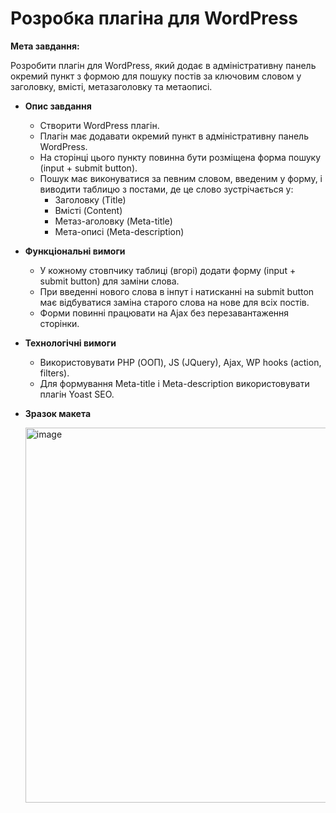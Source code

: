 # **Розробка плагіна для WordPress**

**Мета завдання:**

Розробити плагін для WordPress, який додає в адміністративну панель окремий пункт з формою для пошуку постів за ключовим словом у заголовку, вмісті, метазаголовку та метаописі.

- **Опис завдання**
    - Створити WordPress плагін.
    - Плагін має додавати окремий пункт в адміністративну панель WordPress.
    - На сторінці цього пункту повинна бути розміщена форма пошуку (input + submit button).
    - Пошук має виконуватися за певним словом, введеним у форму, і виводити таблицю з постами, де це слово зустрічається у:
        - Заголовку (Title)
        - Вмісті (Content)
        - Метаз-аголовку (Meta-title)
        - Мета-описі (Meta-description)
- **Функціональні вимоги**
    - У кожному стовпчику таблиці (вгорі) додати форму (input + submit button) для заміни слова.
    - При введенні нового слова в інпут і натисканні на submit button має відбуватися заміна старого слова на нове для всіх постів.
    - Форми повинні працювати на Ajax без перезавантаження сторінки.
- **Технологічні вимоги**
    - Використовувати PHP (ООП), JS (JQuery), Ajax, WP hooks (action, filters).
    - Для формування Meta-title і Meta-description використовувати плагін Yoast SEO.
 - **Зразок макета**

   <img width="600" style="display: block;" alt="image" src="https://github.com/posandre/custom-search-replace/assets/45790427/5fef2376-986b-49c2-84ce-4703922b013f">
